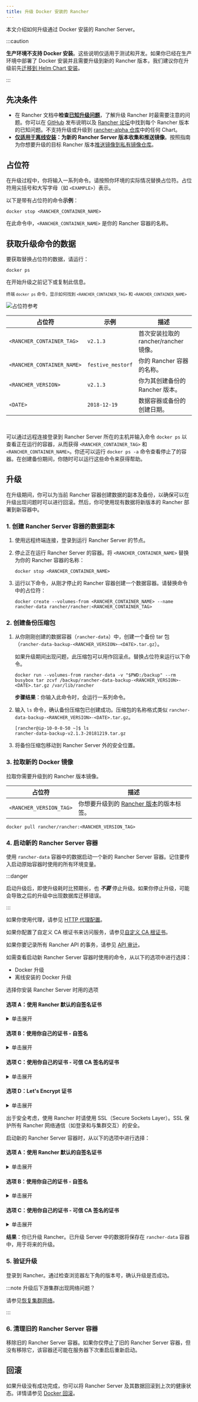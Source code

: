 ```yaml
---
title: 升级 Docker 安装的 Rancher
---
```


<head>
  <link rel="canonical" href="https://ranchermanager.docs.rancher.com/zh/getting-started/installation-and-upgrade/other-installation-methods/rancher-on-a-single-node-with-docker/upgrade-docker-installed-rancher"/>
</head>

本文介绍如何升级通过 Docker 安装的 Rancher Server。

:::caution

**生产环境不支持 Docker 安装**。这些说明仅适用于测试和开发。如果你已经在生产环境中部署了 Docker 安装并且需要升级到新的 Rancher 版本，我们建议你在升级前先[迁移到 Helm Chart 安装](../../../../how-to-guides/new-user-guides/backup-restore-and-disaster-recovery/migrate-rancher-to-new-cluster.md)。

:::

## 先决条件

- 在 Rancher 文档中**检查[已知升级问题](../../install-upgrade-on-a-kubernetes-cluster/upgrades.md#已知升级问题)**，了解升级 Rancher 时最需要注意的问题。你可以在 [GitHub](https://github.com/rancher/rancher/releases) 发布说明以及 [Rancher 论坛](https://forums.rancher.com/c/announcements/12)中找到每个 Rancher 版本的已知问题。不支持升级或升级到 [rancher-alpha 仓库](../../resources/choose-a-rancher-version.md#helm-chart-仓库)中的任何 Chart。
- **[仅适用于离线安装](../air-gapped-helm-cli-install/air-gapped-helm-cli-install.md)：为新的 Rancher Server 版本收集和推送镜像**。按照指南为你想要升级的目标 Rancher 版本[推送镜像到私有镜像仓库](../air-gapped-helm-cli-install/publish-images.md)。

## 占位符

在升级过程中，你将输入一系列命令。请按照你环境的实际情况替换占位符。占位符用尖括号和大写字母（如 `<EXAMPLE>`）表示。

以下是带有占位符的命令**示例**：

```
docker stop <RANCHER_CONTAINER_NAME>
```

在此命令中，`<RANCHER_CONTAINER_NAME>` 是你的 Rancher 容器的名称。

## 获取升级命令的数据

要获取替换占位符的数据，请运行：

```
docker ps
```

在开始升级之前记下或复制此信息。

<sup>终端 <code>docker ps</code> 命令，显示如何找到 <code>&lt;RANCHER_CONTAINER_TAG&gt;</code> 和 <code>&lt;RANCHER_CONTAINER_NAME&gt;</code></sup>

![占位符参考](/img/placeholder-ref.png)

| 占位符                     | 示例              | 描述                                  |
| -------------------------- | ----------------- | ------------------------------------- |
| `<RANCHER_CONTAINER_TAG>`  | `v2.1.3`          | 首次安装拉取的 rancher/rancher 镜像。 |
| `<RANCHER_CONTAINER_NAME>` | `festive_mestorf` | 你的 Rancher 容器的名称。             |
| `<RANCHER_VERSION>`        | `v2.1.3`          | 你为其创建备份的 Rancher 版本。       |
| `<DATE>`                   | `2018-12-19`      | 数据容器或备份的创建日期。            |

<br/>

可以通过远程连接登录到 Rancher Server 所在的主机并输入命令 `docker ps` 以查看正在运行的容器，从而获得 `<RANCHER_CONTAINER_TAG>` 和 `<RANCHER_CONTAINER_NAME>`。你还可以运行 `docker ps -a` 命令查看停止了的容器。在创建备份期间，你随时可以运行这些命令来获得帮助。

## 升级

在升级期间，你可以为当前 Rancher 容器创建数据的副本及备份，以确保可以在升级出现问题时可以进行回滚。然后，你可使用现有数据将新版本的 Rancher 部署到新容器中。

### 1. 创建 Rancher Server 容器的数据副本

1. 使用远程终端连接，登录到运行 Rancher Server 的节点。

1. 停止正在运行 Rancher Server 的容器。将 `<RANCHER_CONTAINER_NAME>` 替换为你的 Rancher 容器的名称：

   ```
   docker stop <RANCHER_CONTAINER_NAME>
   ```

1. <a id="backup"></a>运行以下命令，从刚才停止的 Rancher 容器创建一个数据容器。请替换命令中的占位符：

   ```
   docker create --volumes-from <RANCHER_CONTAINER_NAME> --name rancher-data rancher/rancher:<RANCHER_CONTAINER_TAG>
   ```

### 2. 创建备份压缩包

1. <a id="tarball"></a>从你刚刚创建的数据容器（<code>rancher-data</code>）中，创建一个备份 tar 包（<code>rancher-data-backup-&lt;RANCHER_VERSION&gt;-&lt;DATE&gt;.tar.gz</code>）。

   如果升级期间出现问题，此压缩包可以用作回滚点。替换占位符来运行以下命令。

   ```
   docker run --volumes-from rancher-data -v "$PWD:/backup" --rm busybox tar zcvf /backup/rancher-data-backup-<RANCHER_VERSION>-<DATE>.tar.gz /var/lib/rancher
   ```

   **步骤结果**：你输入此命令时，会运行一系列命令。

1. 输入 `ls` 命令，确认备份压缩包已创建成功。压缩包的名称格式类似 `rancher-data-backup-<RANCHER_VERSION>-<DATE>.tar.gz`。

   ```
   [rancher@ip-10-0-0-50 ~]$ ls
   rancher-data-backup-v2.1.3-20181219.tar.gz
   ```

1. 将备份压缩包移动到 Rancher Server 外的安全位置。

### 3. 拉取新的 Docker 镜像

拉取你需要升级到的 Rancher 版本镜像。

| 占位符                  | 描述                                                                                           |
| ----------------------- | ---------------------------------------------------------------------------------------------- |
| `<RANCHER_VERSION_TAG>` | 你想要升级到的 [Rancher 版本](../../installation-references/helm-chart-options.md)的版本标签。 |

```
docker pull rancher/rancher:<RANCHER_VERSION_TAG>
```

### 4. 启动新的 Rancher Server 容器

使用 `rancher-data` 容器中的数据启动一个新的 Rancher Server 容器。记住要传入启动原始容器时使用的所有环境变量。

:::danger

启动升级后，即使升级耗时比预期长，也 **_不要_** 停止升级。如果你停止升级，可能会导致之后的升级中出现数据库迁移错误。

:::

如果你使用代理，请参见 [HTTP 代理配置](../../../../reference-guides/single-node-rancher-in-docker/http-proxy-configuration.md)。

如果你配置了自定义 CA 根证书来访问服务，请参见[自定义 CA 根证书](../../../../reference-guides/single-node-rancher-in-docker/advanced-options.md#自定义-ca-证书)。

如果你要记录所有 Rancher API 的事务，请参见 [API 审计](../../../../reference-guides/single-node-rancher-in-docker/advanced-options.md#api-审计日志)。

如需查看启动新 Rancher Server 容器时使用的命令，从以下的选项中进行选择：

- Docker 升级
- 离线安装的 Docker 升级

<Tabs>
<TabItem value="Docker 升级">

选择你安装 Rancher Server 时用的选项

#### 选项 A：使用 Rancher 默认的自签名证书

<details id="option-a">
  <summary>单击展开</summary>

如果你使用 Rancher 生成的自签名证书，则将 `--volumes-from rancher-data` 添加到你启动原始 Rancher Server 容器的命令中。

| 占位符                  | 描述                                                                                           |
| ----------------------- | ---------------------------------------------------------------------------------------------- |
| `<RANCHER_VERSION_TAG>` | 你想要升级到的 [Rancher 版本](../../installation-references/helm-chart-options.md)的版本标签。 |

```
docker run -d --volumes-from rancher-data \
  --restart=unless-stopped \
  -p 80:80 -p 443:443 \
  --privileged \
  rancher/rancher:<RANCHER_VERSION_TAG>
```

特权访问是[必须](../../../../pages-for-subheaders/rancher-on-a-single-node-with-docker.md#rancher-特权访问)的。

</details>

#### 选项 B：使用你自己的证书 - 自签名

<details id="option-b">
<summary>单击展开</summary>

如果你选择使用自己的自签名证书，则在启动原始 Rancher Server 容器的命令中添加 `--volumes-from rancher-data`。此外，你需要能够访问你原始安装时使用的证书。

:::note 证书要求提示：

证书文件的格式必须是 PEM。在你的证书文件中，包括链中的所有中间证书。你需要对你的证书进行排序，把你的证书放在最前面，后面跟着中间证书。

:::

| 占位符                  | 描述                                                                                           |
| ----------------------- | ---------------------------------------------------------------------------------------------- |
| `<CERT_DIRECTORY>`      | 包含证书文件的目录的路径。                                                                     |
| `<FULL_CHAIN.pem>`      | 完整证书链的路径。                                                                             |
| `<PRIVATE_KEY.pem>`     | 证书私钥的路径。                                                                               |
| `<CA_CERTS.pem>`        | CA 证书的路径。                                                                                |
| `<RANCHER_VERSION_TAG>` | 你想要升级到的 [Rancher 版本](../../installation-references/helm-chart-options.md)的版本标签。 |

```
docker run -d --volumes-from rancher-data \
  --restart=unless-stopped \
  -p 80:80 -p 443:443 \
  -v /<CERT_DIRECTORY>/<FULL_CHAIN.pem>:/etc/rancher/ssl/cert.pem \
  -v /<CERT_DIRECTORY>/<PRIVATE_KEY.pem>:/etc/rancher/ssl/key.pem \
  -v /<CERT_DIRECTORY>/<CA_CERTS.pem>:/etc/rancher/ssl/cacerts.pem \
  --privileged \
  rancher/rancher:<RANCHER_VERSION_TAG>
```

特权访问是[必须](../../../../pages-for-subheaders/rancher-on-a-single-node-with-docker.md#rancher-特权访问)的。

</details>

#### 选项 C：使用你自己的证书 - 可信 CA 签名的证书

<details id="option-c">
  <summary>单击展开</summary>

如果你选择使用可信 CA 签名的证书，则在启动原始 Rancher Server 容器的命令中添加 `--volumes-from rancher-data`。此外，你需要能够访问你原始安装时使用的证书。注意要使用 `--no-cacerts` 作为容器的参数，以禁用 Rancher 生成的默认 CA 证书。

:::note 证书要求提示：

证书文件的格式必须是 PEM。在你的证书文件中，包括可信 CA 提供的所有中间证书。你需要对你的证书进行排序，把你的证书放在最前面，后面跟着中间证书。如需查看示例，请参见[证书故障排除](certificate-troubleshooting.md)。

:::

| 占位符                  | 描述                                                                                           |
| ----------------------- | ---------------------------------------------------------------------------------------------- |
| `<CERT_DIRECTORY>`      | 包含证书文件的目录的路径。                                                                     |
| `<FULL_CHAIN.pem>`      | 完整证书链的路径。                                                                             |
| `<PRIVATE_KEY.pem>`     | 证书私钥的路径。                                                                               |
| `<RANCHER_VERSION_TAG>` | 你想要升级到的 [Rancher 版本](../../installation-references/helm-chart-options.md)的版本标签。 |

```
docker run -d --volumes-from rancher-data \
  --restart=unless-stopped \
  -p 80:80 -p 443:443 \
  -v /<CERT_DIRECTORY>/<FULL_CHAIN.pem>:/etc/rancher/ssl/cert.pem \
  -v /<CERT_DIRECTORY>/<PRIVATE_KEY.pem>:/etc/rancher/ssl/key.pem \
  --privileged \
  rancher/rancher:<RANCHER_VERSION_TAG> \
  --no-cacerts
```

特权访问是[必须](../../../../pages-for-subheaders/rancher-on-a-single-node-with-docker.md#rancher-特权访问)的。

</details>

#### 选项 D：Let's Encrypt 证书

<details id="option-d">
  <summary>单击展开</summary>

:::caution

Let's Encrypt 对新证书请求有频率限制。因此，请限制创建或销毁容器的频率。详情请参见 [Let's Encrypt 官方文档 - 频率限制](https://letsencrypt.org/docs/rate-limits/)。

:::

如果你选择使用 [Let's Encrypt](https://letsencrypt.org/) 证书，则在启动原始 Rancher Server 容器的命令中添加 `--volumes-from rancher-data`，并且提供最初安装 Rancher 时使用的域名。

:::note 证书要求提示：

- 在 DNS 中创建一条记录，将 Linux 主机 IP 地址绑定到要用于访问 Rancher 的主机名（例如，`rancher.mydomain.com`）。
- 在 Linux 主机上打开 `TCP/80` 端口。Let's Encrypt 的 HTTP-01 质询可以来自任何源 IP 地址，因此端口 `TCP/80` 必须开放开所有 IP 地址。

:::

| 占位符                  | 描述                                                                                           |
| ----------------------- | ---------------------------------------------------------------------------------------------- |
| `<RANCHER_VERSION_TAG>` | 你想要升级到的 [Rancher 版本](../../installation-references/helm-chart-options.md)的版本标签。 |
| `<YOUR.DNS.NAME>`       | 你最初使用的域名                                                                               |

```
docker run -d --volumes-from rancher-data \
  --restart=unless-stopped \
  -p 80:80 -p 443:443 \
  --privileged \
  rancher/rancher:<RANCHER_VERSION_TAG> \
  --acme-domain <YOUR.DNS.NAME>
```

特权访问是[必须](../../../../pages-for-subheaders/rancher-on-a-single-node-with-docker.md#rancher-特权访问)的。

</details>

</TabItem>
<TabItem value="Docker 离线升级">

出于安全考虑，使用 Rancher 时请使用 SSL（Secure Sockets Layer）。SSL 保护所有 Rancher 网络通信（如登录和与集群交互）的安全。

启动新的 Rancher Server 容器时，从以下的选项中进行选择：

#### 选项 A：使用 Rancher 默认的自签名证书

<details id="option-a">
  <summary>单击展开</summary>

如果你使用 Rancher 生成的自签名证书，则将 `--volumes-from rancher-data` 添加到你启动原始 Rancher Server 容器的命令中。

| 占位符                           | 描述                                                                                           |
| -------------------------------- | ---------------------------------------------------------------------------------------------- |
| `<REGISTRY.YOURDOMAIN.COM:PORT>` | 私有镜像仓库的 URL 和端口。                                                                    |
| `<RANCHER_VERSION_TAG>`          | 你想要升级到的 [Rancher 版本](../../installation-references/helm-chart-options.md)的版本标签。 |

```
  docker run -d --volumes-from rancher-data \
      --restart=unless-stopped \
      -p 80:80 -p 443:443 \
      -e CATTLE_SYSTEM_DEFAULT_REGISTRY=<REGISTRY.YOURDOMAIN.COM:PORT> \ # 设置在 Rancher 中使用的默认私有镜像仓库
      -e CATTLE_SYSTEM_CATALOG=bundled \ # 使用打包的 Rancher System Chart
      --privileged \
      <REGISTRY.YOURDOMAIN.COM:PORT>/rancher/rancher:<RANCHER_VERSION_TAG>
```

特权访问是[必须](../../../../pages-for-subheaders/rancher-on-a-single-node-with-docker.md#rancher-特权访问)的。

</details>

#### 选项 B：使用你自己的证书 - 自签名

<details id="option-b">
  <summary>单击展开</summary>

如果你选择使用自己的自签名证书，则在启动原始 Rancher Server 容器的命令中添加 `--volumes-from rancher-data`。此外，你需要能够访问你原始安装时使用的证书。

:::note 证书要求提示：

证书文件的格式必须是 PEM。在你的证书文件中，包括链中的所有中间证书。你需要对你的证书进行排序，把你的证书放在最前面，后面跟着中间证书。如需查看示例，请参见[证书故障排除](certificate-troubleshooting.md)。

:::

| 占位符                           | 描述                                                                                           |
| -------------------------------- | ---------------------------------------------------------------------------------------------- |
| `<CERT_DIRECTORY>`               | 包含证书文件的目录的路径。                                                                     |
| `<FULL_CHAIN.pem>`               | 完整证书链的路径。                                                                             |
| `<PRIVATE_KEY.pem>`              | 证书私钥的路径。                                                                               |
| `<CA_CERTS.pem>`                 | CA 证书的路径。                                                                                |
| `<REGISTRY.YOURDOMAIN.COM:PORT>` | 私有镜像仓库的 URL 和端口。                                                                    |
| `<RANCHER_VERSION_TAG>`          | 你想要升级到的 [Rancher 版本](../../installation-references/helm-chart-options.md)的版本标签。 |

```
docker run -d --restart=unless-stopped \
    -p 80:80 -p 443:443 \
    -v /<CERT_DIRECTORY>/<FULL_CHAIN.pem>:/etc/rancher/ssl/cert.pem \
    -v /<CERT_DIRECTORY>/<PRIVATE_KEY.pem>:/etc/rancher/ssl/key.pem \
    -v /<CERT_DIRECTORY>/<CA_CERTS.pem>:/etc/rancher/ssl/cacerts.pem \
    -e CATTLE_SYSTEM_DEFAULT_REGISTRY=<REGISTRY.YOURDOMAIN.COM:PORT> \ # 设置在 Rancher 中使用的默认私有镜像仓库
    -e CATTLE_SYSTEM_CATALOG=bundled \ # 使用打包的 Rancher System Chart
    --privileged \
    <REGISTRY.YOURDOMAIN.COM:PORT>/rancher/rancher:<RANCHER_VERSION_TAG>
```

特权访问是[必须](../../../../pages-for-subheaders/rancher-on-a-single-node-with-docker.md#rancher-特权访问)的。

</details>

#### 选项 C：使用你自己的证书 - 可信 CA 签名的证书

<details id="option-c">
  <summary>单击展开</summary>

如果你选择使用可信 CA 签名的证书，则在启动原始 Rancher Server 容器的命令中添加 `--volumes-from rancher-data`。此外，你需要能够访问你原始安装时使用的证书。

:::note 证书要求提示：

证书文件的格式必须是 PEM。在你的证书文件中，包括可信 CA 提供的所有中间证书。你需要对你的证书进行排序，把你的证书放在最前面，后面跟着中间证书。如需查看示例，请参见[证书故障排除](certificate-troubleshooting.md)。

:::

| 占位符                           | 描述                                                                                           |
| -------------------------------- | ---------------------------------------------------------------------------------------------- |
| `<CERT_DIRECTORY>`               | 包含证书文件的目录的路径。                                                                     |
| `<FULL_CHAIN.pem>`               | 完整证书链的路径。                                                                             |
| `<PRIVATE_KEY.pem>`              | 证书私钥的路径。                                                                               |
| `<REGISTRY.YOURDOMAIN.COM:PORT>` | 私有镜像仓库的 URL 和端口。                                                                    |
| `<RANCHER_VERSION_TAG>`          | 你想要升级到的 [Rancher 版本](../../installation-references/helm-chart-options.md)的版本标签。 |

:::note

使用 `--no-cacerts` 作为容器的参数，以禁用 Rancher 生成的默认 CA 证书。

:::

```
docker run -d --volumes-from rancher-data \
    --restart=unless-stopped \
     -p 80:80 -p 443:443 \
     --no-cacerts \
     -v /<CERT_DIRECTORY>/<FULL_CHAIN.pem>:/etc/rancher/ssl/cert.pem \
     -v /<CERT_DIRECTORY>/<PRIVATE_KEY.pem>:/etc/rancher/ssl/key.pem \
     -e CATTLE_SYSTEM_DEFAULT_REGISTRY=<REGISTRY.YOURDOMAIN.COM:PORT> \ # 设置在 Rancher 中使用的默认私有镜像仓库
     -e CATTLE_SYSTEM_CATALOG=bundled \ # 使用打包的 Rancher System Chart
     --privileged
     <REGISTRY.YOURDOMAIN.COM:PORT>/rancher/rancher:<RANCHER_VERSION_TAG>
```

特权访问是[必须](../../../../pages-for-subheaders/rancher-on-a-single-node-with-docker.md#rancher-特权访问)的。

</details>

</TabItem>
</Tabs>

**结果**：你已升级 Rancher。已升级 Server 中的数据将保存在 `rancher-data` 容器中，用于将来的升级。

### 5. 验证升级

登录到 Rancher。通过检查浏览器左下角的版本号，确认升级是否成功。

:::note 升级后下游集群出现网络问题？

请参见[恢复集群网络](/versioned_docs/version-2.0-2.4/getting-started/installation-and-upgrade/install-upgrade-on-a-kubernetes-cluster/upgrades/namespace-migration.md)。

:::

### 6. 清理旧的 Rancher Server 容器

移除旧的 Rancher Server 容器。如果你仅停止了旧的 Rancher Server 容器，但没有移除它，该容器还可能在服务器下次重启后重新启动。

## 回滚

如果升级没有成功完成，你可以将 Rancher Server 及其数据回滚到上次的健康状态。详情请参见 [Docker 回滚](roll-back-docker-installed-rancher.md)。
